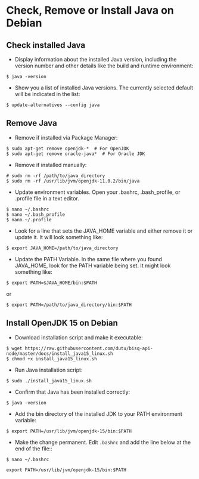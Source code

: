 # Check, Remove or Install Java on Debian

## Check installed Java 

* Display information about the installed Java version, including the version number and other details like the build and runtime environment:
```shell
$ java -version

```

* Show you a list of installed Java versions. The currently selected default will be indicated in the list:
```shell
$ update-alternatives --config java
```


## Remove Java

* Remove if installed via Package Manager:
```shell
$ sudo apt-get remove openjdk-*  # For OpenJDK
$ sudo apt-get remove oracle-java*  # For Oracle JDK
```

* Remove if installed manually:
```shell
# sudo rm -rf /path/to/java_directory
$ sudo rm -rf /usr/lib/jvm/openjdk-11.0.2/bin/java
```

* Update environment variables. Open your .bashrc, .bash_profile, or .profile file in a text editor.
```shell
$ nano ~/.bashrc
$ nano ~/.bash_profile
$ nano ~/.profile
```

* Look for a line that sets the JAVA_HOME variable and either remove it or update it. It will look something like:
```shell
$ export JAVA_HOME=/path/to/java_directory
```

* Update the PATH Variable. In the same file where you found JAVA_HOME, look for the PATH variable being set. It might look something like:
```shell
$ export PATH=$JAVA_HOME/bin:$PATH
```

or

```shell
$ export PATH=/path/to/java_directory/bin:$PATH
```


## Install OpenJDK 15 on Debian

* Download installation script and make it executable:
```shell
$ wget https://raw.githubusercontent.com/dutu/bisq-api-node/master/docs/install_java15_linux.sh
$ chmod +x install_java15_linux.sh
```

* Run Java installation script:
```shell
$ sudo ./install_java15_linux.sh
```

* Confirm that Java has been installed correctly:

```shell
$ java -version

```

* Add the bin directory of the installed JDK to your PATH environment variable:
```shell
$ export PATH=/usr/lib/jvm/openjdk-15/bin:$PATH
```

* Make the change permanent. Edit `.bashrc` and add the line below at the end of the file::
```shell
$ nano ~/.bashrc
```
    
```shell
export PATH=/usr/lib/jvm/openjdk-15/bin:$PATH
```
